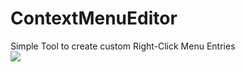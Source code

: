 # ContextMenuEditor
Simple Tool to create custom Right-Click Menu Entries
<br>
<img src="https://cdn.discordapp.com/attachments/741123537582162020/985244623100338186/unknown.png">

